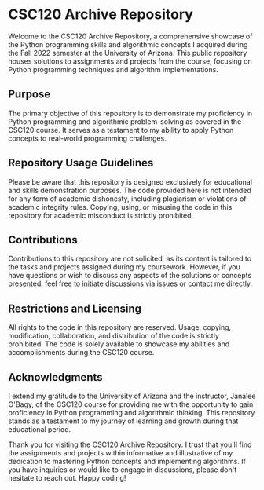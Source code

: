 # CSC120 Archive Repository
Welcome to the CSC120 Archive Repository, a comprehensive showcase of the Python programming skills and algorithmic concepts I acquired during the Fall 2022 semester at the University of Arizona. This public repository houses solutions to assignments and projects from the course, focusing on Python programming techniques and algorithm implementations.

## Purpose
The primary objective of this repository is to demonstrate my proficiency in Python programming and algorithmic problem-solving as covered in the CSC120 course. It serves as a testament to my ability to apply Python concepts to real-world programming challenges.

## Repository Usage Guidelines
Please be aware that this repository is designed exclusively for educational and skills demonstration purposes. The code provided here is not intended for any form of academic dishonesty, including plagiarism or violations of academic integrity rules. Copying, using, or misusing the code in this repository for academic misconduct is strictly prohibited.

## Contributions
Contributions to this repository are not solicited, as its content is tailored to the tasks and projects assigned during my coursework. However, if you have questions or wish to discuss any aspects of the solutions or concepts presented, feel free to initiate discussions via issues or contact me directly.

## Restrictions and Licensing
All rights to the code in this repository are reserved. Usage, copying, modification, collaboration, and distribution of the code is strictly prohibited. The code is solely available to showcase my abilities and accomplishments during the CSC120 course.

## Acknowledgments
I extend my gratitude to the University of Arizona and the instructor, Janalee O'Bagy, of the CSC120 course for providing me with the opportunity to gain proficiency in Python programming and algorithmic thinking. This repository stands as a testament to my journey of learning and growth during that educational period.

Thank you for visiting the CSC120 Archive Repository. I trust that you'll find the assignments and projects within informative and illustrative of my dedication to mastering Python concepts and implementing algorithms. If you have inquiries or would like to engage in discussions, please don't hesitate to reach out. Happy coding!
